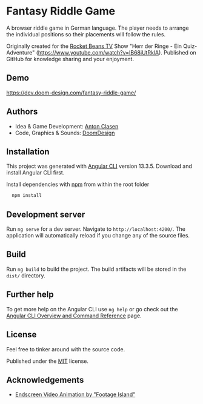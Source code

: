 
# Fantasy Riddle Game

A browser riddle game in German language.
The player needs to arrange the individual positions so their placements will follow the rules.

Originally created for the [Rocket Beans TV](https://rocketbeans.tv) Show "Herr der Ringe - Ein Quiz-Adventure" (https://www.youtube.com/watch?v=IB68iUtRklA).
Published on GitHub for knowledge sharing and your enjoyment.




## Demo

https://dev.doom-design.com/fantasy-riddle-game/

## Authors

- Idea & Game Development: [Anton Clasen](https://twitter.com/ToniMarony32)
- Code, Graphics & Sounds: [DoomDesign](https://www.doom-design.com)


## Installation
This project was generated with [Angular CLI](https://github.com/angular/angular-cli) version 13.3.5. Download and install Angular CLI first.


Install dependencies with [npm](https://www.npmjs.com/) from within the root folder

```bash
  npm install
```


## Development server

Run `ng serve` for a dev server. Navigate to `http://localhost:4200/`. The application will automatically reload if you change any of the source files.

## Build

Run `ng build` to build the project. The build artifacts will be stored in the `dist/` directory.

## Further help

To get more help on the Angular CLI use `ng help` or go check out the [Angular CLI Overview and Command Reference](https://angular.io/cli) page.

## License

Feel free to tinker around with the source code.

Published under the [MIT](https://choosealicense.com/licenses/mit/) license.


## Acknowledgements

 - [Endscreen Video Animation by "Footage Island"](https://www.youtube.com/c/footageisland)
